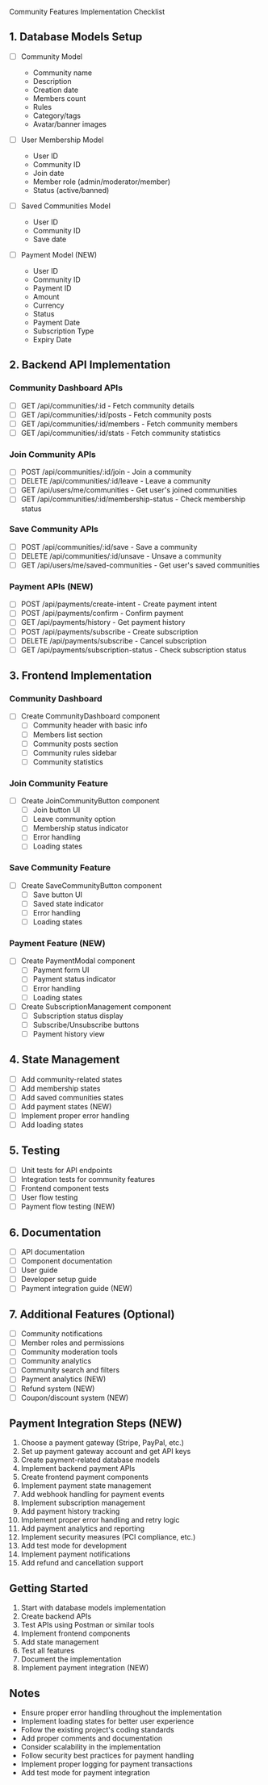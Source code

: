 Community Features Implementation Checklist

## 1. Database Models Setup
- [ ] Community Model
  - Community name
  - Description
  - Creation date
  - Members count
  - Rules
  - Category/tags
  - Avatar/banner images

- [ ] User Membership Model
  - User ID
  - Community ID
  - Join date
  - Member role (admin/moderator/member)
  - Status (active/banned)

- [ ] Saved Communities Model
  - User ID
  - Community ID
  - Save date

- [ ] Payment Model (NEW)
  - User ID
  - Community ID
  - Payment ID
  - Amount
  - Currency
  - Status
  - Payment Date
  - Subscription Type
  - Expiry Date

## 2. Backend API Implementation

### Community Dashboard APIs
- [ ] GET /api/communities/:id - Fetch community details
- [ ] GET /api/communities/:id/posts - Fetch community posts
- [ ] GET /api/communities/:id/members - Fetch community members
- [ ] GET /api/communities/:id/stats - Fetch community statistics

### Join Community APIs
- [ ] POST /api/communities/:id/join - Join a community
- [ ] DELETE /api/communities/:id/leave - Leave a community
- [ ] GET /api/users/me/communities - Get user's joined communities
- [ ] GET /api/communities/:id/membership-status - Check membership status

### Save Community APIs
- [ ] POST /api/communities/:id/save - Save a community
- [ ] DELETE /api/communities/:id/unsave - Unsave a community
- [ ] GET /api/users/me/saved-communities - Get user's saved communities

### Payment APIs (NEW)
- [ ] POST /api/payments/create-intent - Create payment intent
- [ ] POST /api/payments/confirm - Confirm payment
- [ ] GET /api/payments/history - Get payment history
- [ ] POST /api/payments/subscribe - Create subscription
- [ ] DELETE /api/payments/subscribe - Cancel subscription
- [ ] GET /api/payments/subscription-status - Check subscription status

## 3. Frontend Implementation

### Community Dashboard
- [ ] Create CommunityDashboard component
  - [ ] Community header with basic info
  - [ ] Members list section
  - [ ] Community posts section
  - [ ] Community rules sidebar
  - [ ] Community statistics

### Join Community Feature
- [ ] Create JoinCommunityButton component
  - [ ] Join button UI
  - [ ] Leave community option
  - [ ] Membership status indicator
  - [ ] Error handling
  - [ ] Loading states

### Save Community Feature
- [ ] Create SaveCommunityButton component
  - [ ] Save button UI
  - [ ] Saved state indicator
  - [ ] Error handling
  - [ ] Loading states

### Payment Feature (NEW)
- [ ] Create PaymentModal component
  - [ ] Payment form UI
  - [ ] Payment status indicator
  - [ ] Error handling
  - [ ] Loading states
- [ ] Create SubscriptionManagement component
  - [ ] Subscription status display
  - [ ] Subscribe/Unsubscribe buttons
  - [ ] Payment history view

## 4. State Management
- [ ] Add community-related states
- [ ] Add membership states
- [ ] Add saved communities states
- [ ] Add payment states (NEW)
- [ ] Implement proper error handling
- [ ] Add loading states

## 5. Testing
- [ ] Unit tests for API endpoints
- [ ] Integration tests for community features
- [ ] Frontend component tests
- [ ] User flow testing
- [ ] Payment flow testing (NEW)

## 6. Documentation
- [ ] API documentation
- [ ] Component documentation
- [ ] User guide
- [ ] Developer setup guide
- [ ] Payment integration guide (NEW)

## 7. Additional Features (Optional)
- [ ] Community notifications
- [ ] Member roles and permissions
- [ ] Community moderation tools
- [ ] Community analytics
- [ ] Community search and filters
- [ ] Payment analytics (NEW)
- [ ] Refund system (NEW)
- [ ] Coupon/discount system (NEW)

## Payment Integration Steps (NEW)
1. Choose a payment gateway (Stripe, PayPal, etc.)
2. Set up payment gateway account and get API keys
3. Create payment-related database models
4. Implement backend payment APIs
5. Create frontend payment components
6. Implement payment state management
7. Add webhook handling for payment events
8. Implement subscription management
9. Add payment history tracking
10. Implement proper error handling and retry logic
11. Add payment analytics and reporting
12. Implement security measures (PCI compliance, etc.)
13. Add test mode for development
14. Implement payment notifications
15. Add refund and cancellation support

## Getting Started
1. Start with database models implementation
2. Create backend APIs
3. Test APIs using Postman or similar tools
4. Implement frontend components
5. Add state management
6. Test all features
7. Document the implementation
8. Implement payment integration (NEW)

## Notes
- Ensure proper error handling throughout the implementation
- Implement loading states for better user experience
- Follow the existing project's coding standards
- Add proper comments and documentation
- Consider scalability in the implementation
- Follow security best practices for payment handling
- Implement proper logging for payment transactions
- Add test mode for payment integration